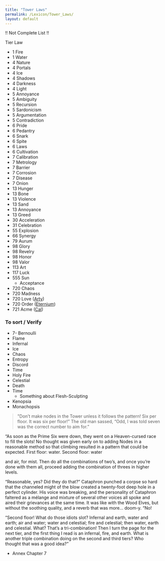 ```yaml
---
title: "Tower Laws"
permalink: /Lexicon/Tower_Laws/
layout: default
---
```


!! Not Complete List !!


Tier    Law
- 1     Fire
- 1     Water
 - 4    Nature
 - 4    Portals
 - 4    Ice
 - 4    Shadows
 - 4    Darkness
 - 4    Light
 - 5    Annoyance
 - 5    Ambiguity
 - 5    Recursion
 - 5    Sardonicism
 - 5    Argumentation
 - 5    Contradiction
 - 6    Pride
 - 6    Pedantry
 - 6    Snark
 - 6    Spite
 - 6    Laws
 - 6    Cultivation
 - 7    Calibration
 - 7    Metrology
 - 7    Barrier
 - 7    Corrosion
 - 7    Disease
 - 7    Onion
 - 13    Hunger
 - 13    Bone
 - 13    Violence
 - 13    Sand
 - 13    Annoyance
 - 13    Greed
 - 30    Acceleration
 - 31    Celebration
 - 55    Explosion
 - 66    Synergy
 - 79    Aurum
 - 98    Glory
 - 98    Revelry
 - 98    Honor
 - 98    Valor
 - 113    Art
 - 117    Luck
 - 555    Sun
	 - Acceptance
 - 720    Chaos
 - 720    Madness
 - 720    Love ([Arty](../_Characters/DivineDungeon/Artorian.md))
 - 720    Order ([Eternium](../_Characters/ArtoriansArchives/Eternium.md))
 - 721    Acme ([Cal](../_Characters/DivineDungeon/Cal.md))


### To sort / Verify
- 7- Bernoulli
- Flame
- Infernal
- Ice
- Chaos
- Entropy
- Discord
- Time
- Holy Fire
- Celestial
- Death
- Time
	- Something about Flesh-Sculpting
- Kenopsia
- Monachopsis


> "Don’t make nodes in the Tower unless it follows the pattern! Six per
floor. It was six per floor!”
The old man sassed, “Odd, I was told seven was the correct
number to aim for.”

“As soon as the Prime Six were down, they went on a
Heaven-cursed race to fill the slots! No thought was given early on to
adding Nodes in a reasonable method so that climbing resulted in a
pattern that could be expected. First floor: water. Second floor: water

and air, for mist. Then do all the combinations of two’s, and once
you’re done with them all, proceed adding the combination of threes
in higher levels.

“Reasonable, yes? Did they do that?” Cataphron punched a
corpse so hard that the channeled might of the blow created a
twenty-foot deep hole in a perfect cylinder. His voice was breaking,
and the personality of Cataphron faltered as a mélange and mixture
of several other voices all spoke and aired their grievances at the
same time. It was like with the Wood Elves, but without the soothing
quality, and a reverb that was more... doom-y. “No!

“Second floor! What do those idiots slot? Infernal and earth,
water and earth; air and water; water and celestial; fire and celestial;
then water, earth and celestial. What? That’s a tri-combination! Then
I turn the page for the next tier, and the first thing I read is an
infernal, fire, and earth. What is another triple combination doing on
the second and third tiers? Who thought that was a good idea?”
- Annex Chapter 7

